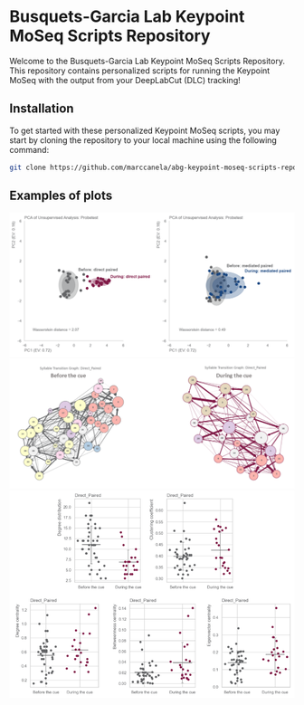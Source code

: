# Busquets-Garcia Lab Keypoint MoSeq Scripts Repository
Welcome to the Busquets-Garcia Lab Keypoint MoSeq Scripts Repository. This repository contains personalized scripts for running the Keypoint MoSeq with the output from your DeepLabCut (DLC) tracking!

## Installation
To get started with these personalized Keypoint MoSeq scripts, you may start by cloning the repository to your local machine using the following command:

```bash
git clone https://github.com/marccanela/abg-keypoint-moseq-scripts-repository.git
```
## Examples of plots
![PCA plots generated with Keypoint-moseq data](https://github.com/marccanela/abg-keypoint-moseq-scripts-repository/blob/main/pca_examples_keypoint_moseq.PNG)
![Graphs generated with Keypoint-moseq data](https://github.com/marccanela/abg-keypoint-moseq-scripts-repository/blob/main/graph_examples_keypoint_moseq.PNG)
![Statistics generated with Keypoint-moseq data](https://github.com/marccanela/abg-keypoint-moseq-scripts-repository/blob/main/statistics_examples_keypoint_moseq.PNG)
